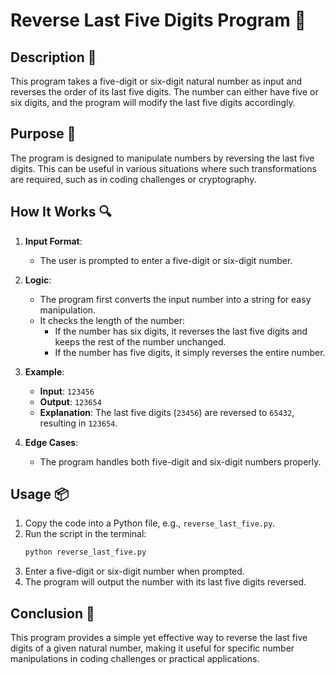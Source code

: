 # Reverse Last Five Digits Program 🔄

## Description 📝

This program takes a five-digit or six-digit natural number as input and reverses the order of its last five digits.
The number can either have five or six digits, and the program will modify the last five digits accordingly.

## Purpose 🎯

The program is designed to manipulate numbers by reversing the last five digits.
This can be useful in various situations where such transformations are required, such as in coding challenges or cryptography.

## How It Works 🔍

1. **Input Format**:

    - The user is prompted to enter a five-digit or six-digit number.

2. **Logic**:
    - The program first converts the input number into a string for easy manipulation.
    - It checks the length of the number:
        - If the number has six digits, it reverses the last five digits and keeps the rest of the number unchanged.
        - If the number has five digits, it simply reverses the entire number.
3. **Example**:

    - **Input**: `123456`
    - **Output**: `123654`
    - **Explanation**: The last five digits (`23456`) are reversed to `65432`, resulting in `123654`.

4. **Edge Cases**:
    - The program handles both five-digit and six-digit numbers properly.

## Usage 📦

1. Copy the code into a Python file, e.g., `reverse_last_five.py`.
2. Run the script in the terminal:
    ```bash
    python reverse_last_five.py
    ```
3. Enter a five-digit or six-digit number when prompted.
4. The program will output the number with its last five digits reversed.

## Conclusion 🚀

This program provides a simple yet effective way to reverse the last five digits of a given natural number, making it useful for specific number manipulations in coding challenges or practical applications.
